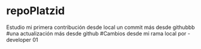 # repoPlatzid
Estudio
mi primera contribución desde local
un commit más desde githubbb
#una actualización más desde github
#Cambios desde mi rama local por - developer 01